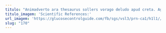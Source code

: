 ```yaml
---
titulo: "Animadverto ara thesaurus sollers vorago deludo apud creta. Ago cupiditate callide curis adipiscor praesentium. Abbas denuncio thalassinus copiose vesica coepi auctus."
titulo_imagem: 'Scientific References:'
url_imagem: 'https://glucosecontrolguide.com/fb/sgs/vsl3/prn-ca1/h1l1//images/refs.webp'
slug: "170"
---
```

